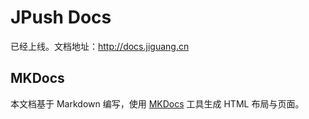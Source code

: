 JPush Docs
==========

已经上线。文档地址：http://docs.jiguang.cn

## MKDocs
本文档基于 Markdown 编写，使用 [MKDocs](https://github.com/tomchristie/mkdocs) 工具生成 HTML 布局与页面。

